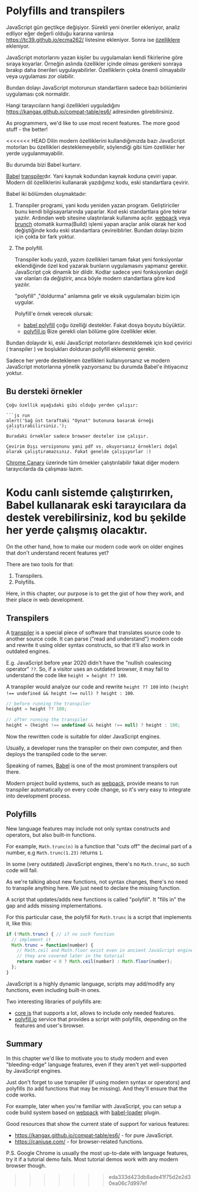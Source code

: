 
# Polyfills and transpilers

JavaScript gün geçtikçe değişiyor. Sürekli yeni öneriler ekleniyor, analiz edliyor eğer değerli olduğu kararına varılırsa <https://tc39.github.io/ecma262/> listesine ekleniyor. Sonra ise [özelliklere](http://www.ecma-international.org/publications/standards/Ecma-262.htm) ekleniyor.

JavaScript motorlarını yazan kişiler bu uygulamaları kendi fikirlerine göre sıraya koyarlar. Örneğin aslında özellikler içinde olması gerekeni sonraya bırakıp daha önerileri uygulayabilirler. Özelliklerin çokta önemli olmayabilir veya uygulaması zor olabilir.

Bundan dolayı JavaScript motorunun standartların sadece bazı bölümlerini uygulaması çok normaldir.

Hangi tarayıcıların hangi özellikleri uyguladığını <https://kangax.github.io/compat-table/es6/> adresinden görebilirsiniz.

As programmers, we'd like to use most recent features. The more good stuff - the better!

<<<<<<< HEAD
Dilin modern özelliklerini kullandığımızda bazı JavaScript motorları bu özellikleri desteklemeyebilir, söylendiği gibi tüm özellikler her yerde uygulanmayabilir.

Bu durumda bizi Babel kurtarır.


[Babel](https://babeljs.io)  [transpiler](https://en.wikipedia.org/wiki/Source-to-source_compiler)dır. Yani kaynak kodundan kaynak koduna çeviri yapar. Modern dil özelliklerini kullanarak yazdığımız kodu, eski standartlara çevirir.

Babel iki bölümden oluşmaktadır:

1. Transpiler programi, yani kodu yeniden yazan program. Geliştiriciler bunu kendi bilgisayarlarında yaparlar. Kod eski standartlara göre tekrar yazılır. Ardından web sitesine ulaştırılarak kullanıma açılır. [webpack](http://webpack.github.io/) veya [brunch](http://brunch.io/) otomatik kurma(Build) işlemi yapan araçlar anlık olarak her kod değiştiğinde kodu eski standartlara çevireiblirler. Bundan dolayı bizim için çokta bir fark yoktur.

2. The polyfill.

    Transpiler kodu yazdı, yazım özellikleri tamam fakat yeni fonksiyonlar eklendiğinde özel kod yazarak bunların uygulamasını yapmanız gerekir. JavaScript çok dinamik bir dildir. Kodlar sadece yeni fonksiyonları değil var olanları da değiştirir, anca böyle modern standartlara göre kod yazılır.

    "polyfill" ,"doldurma" anlamına gelir ve eksik uygulamaları bizim için uygular.

    Polyfill'e örnek verecek olursak:
    - [babel polyfill](https://babeljs.io/docs/usage/polyfill/) çoğu özelliği destekler. Fakat dosya boyutu büyüktür.
    - [polyfill.io](http://polyfill.io) Bize gerekli olan bölüme göre özellikler ekler.

Bundan dolayıdır ki, eski JavaScript motorlarını desteklemek için kod çevirici ( transpiler ) ve boşlukları dolduran pollyfill eklemeniz gerekir.

Sadece her yerde desteklenen özellikleri kullanıyorsanız ve modern JavaScript motorlarına yönelik yazıyorsanız bu durumda Babel'e ihtiyacınız yoktur.

## Bu dersteki örnekler


````Çevirim İçi
Çoğu özellik aşağıdaki gibi olduğu yerden çalışır:

```js run
alert('Sağ üst taraftaki "Oynat" butonuna basarak örneği çalıştırabilirsiniz.');
```
Buradaki örnekler sadece browser desteler ise çalışır.
````

```Çevirim Dışı
Çevirim Dışı versiyonunu yani pdf vs. okuyorsanız örnekleri doğal olarak çalıştıramazsınız. Fakat genelde çalışıyorlar :)
```

[Chrome Canary](https://www.google.com/chrome/browser/canary.html) üzerinde tüm örnekler çalıştırılabilir fakat diğer modern tarayıcılarda da çalışması lazım.

Kodu canlı sistemde çalıştırırken, Babel kullanarak eski tarayıcılara da destek verebilirsiniz, kod bu şekilde her yerde çalışmış olacaktır.
=======
On the other hand, how to make our modern code work on older engines that don't understand recent features yet?

There are two tools for that:

1. Transpilers.
2. Polyfills.

Here, in this chapter, our purpose is to get the gist of how they work, and their place in web development.

## Transpilers

A [transpiler](https://en.wikipedia.org/wiki/Source-to-source_compiler) is a special piece of software that translates source code to another source code. It can parse ("read and understand") modern code and rewrite it using older syntax constructs, so that it'll also work in outdated engines.

E.g. JavaScript before year 2020 didn't have the "nullish coalescing operator" `??`. So, if a visitor uses an outdated browser, it may fail to understand the code like `height = height ?? 100`.

A transpiler would analyze our code and rewrite `height ?? 100` into `(height !== undefined && height !== null) ? height : 100`.

```js
// before running the transpiler
height = height ?? 100;

// after running the transpiler
height = (height !== undefined && height !== null) ? height : 100;
```

Now the rewritten code is suitable for older JavaScript engines.

Usually, a developer runs the transpiler on their own computer, and then deploys the transpiled code to the server.

Speaking of names, [Babel](https://babeljs.io) is one of the most prominent transpilers out there. 

Modern project build systems, such as [webpack](http://webpack.github.io/), provide means to run transpiler automatically on every code change, so it's very easy to integrate into development process.

## Polyfills

New language features may include not only syntax constructs and operators, but also built-in functions.

For example, `Math.trunc(n)` is a function that "cuts off" the decimal part of a number, e.g `Math.trunc(1.23)` returns `1`.

In some (very outdated) JavaScript engines, there's no `Math.trunc`, so such code will fail.

As we're talking about new functions, not syntax changes, there's no need to transpile anything here. We just need to declare the missing function.

A script that updates/adds new functions is called "polyfill". It "fills in" the gap and adds missing implementations.

For this particular case, the polyfill for `Math.trunc` is a script that implements it, like this:

```js
if (!Math.trunc) { // if no such function
  // implement it
  Math.trunc = function(number) {
    // Math.ceil and Math.floor exist even in ancient JavaScript engines
    // they are covered later in the tutorial
    return number < 0 ? Math.ceil(number) : Math.floor(number);
  };
}
```

JavaScript is a highly dynamic language, scripts may add/modify any functions, even including built-in ones. 

Two interesting libraries of polyfills are:
- [core js](https://github.com/zloirock/core-js) that supports a lot, allows to include only needed features.
- [polyfill.io](http://polyfill.io) service that provides a script with polyfills, depending on the features and user's browser.


## Summary

In this chapter we'd like to motivate you to study modern and even "bleeding-edge" language features, even if they aren't yet well-supported by JavaScript engines.

Just don't forget to use transpiler (if using modern syntax or operators) and polyfills (to add functions that may be missing). And they'll ensure that the code works.

For example, later when you're familiar with JavaScript, you can setup a code build system based on [webpack](http://webpack.github.io/) with [babel-loader](https://github.com/babel/babel-loader) plugin.

Good resources that show the current state of support for various features:
- <https://kangax.github.io/compat-table/es6/> - for pure JavaScript.
- <https://caniuse.com/> - for browser-related functions.

P.S. Google Chrome is usually the most up-to-date with language features, try it if a tutorial demo fails. Most tutorial demos work with any modern browser though.

>>>>>>> eda333d423db8ade41f75d2e2d30ea06c7d997ef
